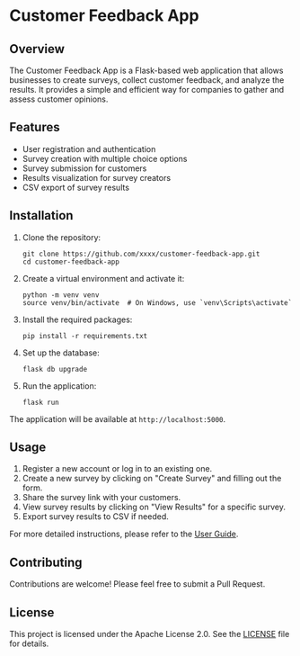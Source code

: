 # Customer Feedback App

## Overview
The Customer Feedback App is a Flask-based web application that allows businesses to create surveys, collect customer feedback, and analyze the results. It provides a simple and efficient way for companies to gather and assess customer opinions.

## Features
- User registration and authentication
- Survey creation with multiple choice options
- Survey submission for customers
- Results visualization for survey creators
- CSV export of survey results

## Installation

1. Clone the repository:
   ```
   git clone https://github.com/xxxx/customer-feedback-app.git
   cd customer-feedback-app
   ```

2. Create a virtual environment and activate it:
   ```
   python -m venv venv
   source venv/bin/activate  # On Windows, use `venv\Scripts\activate`
   ```

3. Install the required packages:
   ```
   pip install -r requirements.txt
   ```

4. Set up the database:
   ```
   flask db upgrade
   ```

5. Run the application:
   ```
   flask run
   ```

The application will be available at `http://localhost:5000`.

## Usage

1. Register a new account or log in to an existing one.
2. Create a new survey by clicking on "Create Survey" and filling out the form.
3. Share the survey link with your customers.
4. View survey results by clicking on "View Results" for a specific survey.
5. Export survey results to CSV if needed.

For more detailed instructions, please refer to the [User Guide](USER_GUIDE.md).

## Contributing
Contributions are welcome! Please feel free to submit a Pull Request.

## License
This project is licensed under the Apache License 2.0. See the [LICENSE](LICENSE) file for details.